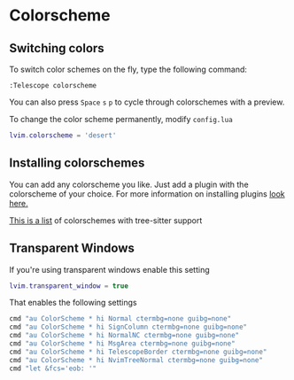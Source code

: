 # Colorscheme

## Switching colors

To switch color schemes on the fly, type the following command:

``` vim
:Telescope colorscheme
```

You can also press `Space` `s` `p` to cycle through colorschemes with a preview. 

To change the color scheme permanently, modify `config.lua`

``` lua
lvim.colorscheme = 'desert'
```

## Installing colorschemes
You can add any colorscheme you like.  Just add a plugin with the colorscheme of your choice.  For more information on installing plugins [look here. ](../plugins/README.md)

[This is a list](https://github.com/rockerBOO/awesome-neovim#colorscheme) of colorschemes with tree-sitter support 

## Transparent Windows

If you're using transparent windows enable this setting

```lua
lvim.transparent_window = true
```

That enables the following settings

```lua
cmd "au ColorScheme * hi Normal ctermbg=none guibg=none"
cmd "au ColorScheme * hi SignColumn ctermbg=none guibg=none"
cmd "au ColorScheme * hi NormalNC ctermbg=none guibg=none"
cmd "au ColorScheme * hi MsgArea ctermbg=none guibg=none"
cmd "au ColorScheme * hi TelescopeBorder ctermbg=none guibg=none"
cmd "au ColorScheme * hi NvimTreeNormal ctermbg=none guibg=none"
cmd "let &fcs='eob: '"
```
